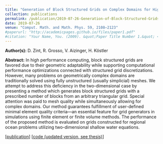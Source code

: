 ```yaml
---
title: "Generation of Block Structured Grids on Complex Domains for High Performance Simulation"
collection: publications
permalink: /publication/2019-07-26-Generation-of-Block-Structured-Grids-on-Complex-Domains-for-High-Performance-Simulation
date: 2019-07-26
venue: "Comput. Math. and Math. Phys. 59, 2108–2123"
#paperurl: "http://academicpages.github.io/files/paper1.pdf"
#citation: "Your Name, You. (2009). &quot;Paper Title Number 1.&quot; <i>Journal 1</i>. 1(1)."
---
```


**Author(s):** D. Zint, R. Grosso, V. Aizinger, H. Köstler

**Abstract:** In high performance computing, block structured grids are favored due to their geometric adaptability while supporting computational performance optimizations connected with structured grid discretizations. However, many problems on geometrically complex domains are traditionally solved using fully unstructured (usually simplicial) meshes. We attempt to address this deficiency in the two-dimensional case by presenting a method which generates block structured grids with a prescribed number of blocks from an arbitrary triangular grid. Special attention was paid to mesh quality while simultaneously allowing for complex domains. Our method guarantees fulfillment of user-defined minimal element quality criteria—an essential feature for grid generators in simulations using finite element or finite volume methods. The performance of the proposed method is evaluated on grids constructed for regional ocean problems utilizing two-dimensional shallow water equations.

\[[publication](https://rdcu.be/ddsPB)\]
\[[code (updated version, see thesis)](https://github.com/daniel-zint/hpmeshgen)\]
